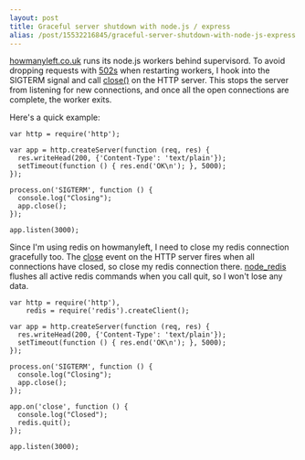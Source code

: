 ```yaml
---
layout: post
title: Graceful server shutdown with node.js / express
alias: /post/15532216845/graceful-server-shutdown-with-node-js-express
---
```

[howmanyleft.co.uk][1] runs its node.js workers behind supervisord.  To avoid
dropping requests with [502s][2] when restarting workers, I hook into the
SIGTERM signal and call [close()][3] on the HTTP server. This stops the server
from listening for new connections, and once all the open connections are
complete, the worker exits.

Here's a quick example:

    var http = require('http');

    var app = http.createServer(function (req, res) {
      res.writeHead(200, {'Content-Type': 'text/plain'});
      setTimeout(function () { res.end('OK\n'); }, 5000);
    });

    process.on('SIGTERM', function () {
      console.log("Closing");
      app.close();
    });

    app.listen(3000);

Since I'm using redis on howmanyleft, I need to close my redis connection
gracefully too.  The [close][4] event on the HTTP server fires when all
connections have closed, so close my redis connection there.  [node_redis][5]
flushes all active redis commands when you call quit, so I won't lose any
data.

    var http = require('http'),
        redis = require('redis').createClient();

    var app = http.createServer(function (req, res) {
      res.writeHead(200, {'Content-Type': 'text/plain'});
      setTimeout(function () { res.end('OK\n'); }, 5000);
    });

    process.on('SIGTERM', function () {
      console.log("Closing");
      app.close();
    });

    app.on('close', function () {
      console.log("Closed");
      redis.quit();
    });

    app.listen(3000);

[1]: http://www.howmanyleft.co.uk
[2]: http://httpcats.herokuapp.com/502
[3]: http://nodejs.org/docs/latest/api/http.html#server.close
[4]: http://nodejs.org/docs/latest/api/http.html#event_close_
[5]: https://github.com/mranney/node_redis

